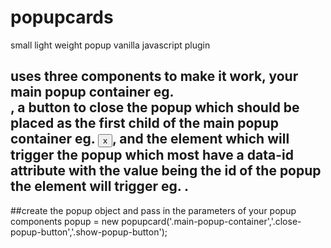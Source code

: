 # popupcards
small light weight popup vanilla javascript plugin

## uses three components to make it work, your main popup container eg. <div id="main-popup" class="main-popup-container"></div> , a button to close the popup which should be placed as the first child of the main popup container eg. <button class="close-popup-button">x</button>, and the element which will trigger the popup which most have a data-id attribute with the value being the id of the popup the element will trigger eg. <a data-id="main-popup" class="show-popup-button">.
##create the popup object and pass in the parameters of your popup components
popup = new popupcard('.main-popup-container','.close-popup-button','.show-popup-button');
